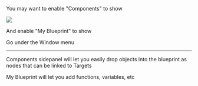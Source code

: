 
You may want to enable "Components" to show

![](https://i.imgur.com/AVoqBPc.png)

And enable "My Blueprint" to show

Go under the Window menu

---

Components sidepanel will let you easily drop objects into the blueprint as nodes that can be linked to Targets

My Blueprint will let you add functions, variables, etc